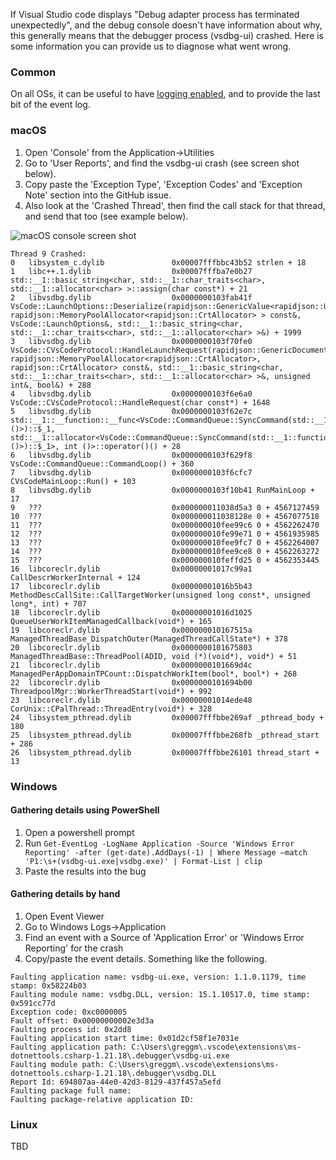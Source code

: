 If Visual Studio code displays "Debug adapter process has terminated unexpectedly", and the debug console doesn't have information about why, this generally means that the debugger process (vsdbg-ui) crashed. Here is some information you can provide us to diagnose what went wrong.

### Common
On all OSs, it can be useful to have [logging enabled](https://github.com/OmniSharp/omnisharp-vscode/wiki/Enabling-C%23-debugger-logging), and to provide the last bit of the event log.

### macOS

1. Open 'Console' from the Application->Utilities
2. Go to 'User Reports', and find the vsdbg-ui crash (see screen shot below).
3. Copy paste the 'Exception Type', 'Exception Codes' and 'Exception Note' section into the GitHub issue.
4. Also look at the 'Crashed Thread', then find the call stack for that thread, and send that too (see example below).

![macOS console screen shot](https://raw.githubusercontent.com/wiki/OmniSharp/omnisharp-vscode/images/OSXConsoleUtility.png)

```
Thread 9 Crashed:
0   libsystem_c.dylib             	0x00007fffbbc43b52 strlen + 18
1   libc++.1.dylib                	0x00007fffba7e0b27 std::__1::basic_string<char, std::__1::char_traits<char>, std::__1::allocator<char> >::assign(char const*) + 21
2   libvsdbg.dylib                	0x0000000103fab41f VsCode::LaunchOptions::Deserialize(rapidjson::GenericValue<rapidjson::UTF8<char>, rapidjson::MemoryPoolAllocator<rapidjson::CrtAllocator> > const&, VsCode::LaunchOptions&, std::__1::basic_string<char, std::__1::char_traits<char>, std::__1::allocator<char> >&) + 1999
3   libvsdbg.dylib                	0x0000000103f70fe0 VsCode::CVsCodeProtocol::HandleLaunchRequest(rapidjson::GenericDocument<rapidjson::UTF8<char>, rapidjson::MemoryPoolAllocator<rapidjson::CrtAllocator>, rapidjson::CrtAllocator> const&, std::__1::basic_string<char, std::__1::char_traits<char>, std::__1::allocator<char> >&, unsigned int&, bool&) + 288
4   libvsdbg.dylib                	0x0000000103f6e6a0 VsCode::CVsCodeProtocol::HandleRequest(char const*) + 1648
5   libvsdbg.dylib                	0x0000000103f62e7c std::__1::__function::__func<VsCode::CommandQueue::SyncCommand(std::__1::function<int ()>)::$_1, std::__1::allocator<VsCode::CommandQueue::SyncCommand(std::__1::function<int ()>)::$_1>, int ()>::operator()() + 28
6   libvsdbg.dylib                	0x0000000103f629f8 VsCode::CommandQueue::CommandLoop() + 360
7   libvsdbg.dylib                	0x0000000103f6cfc7 CVsCodeMainLoop::Run() + 103
8   libvsdbg.dylib                	0x0000000103f10b41 RunMainLoop + 17
9   ???                           	0x000000011038d5a3 0 + 4567127459
10  ???                           	0x000000011038128e 0 + 4567077518
11  ???                           	0x000000010fee99c6 0 + 4562262470
12  ???                           	0x000000010fe99e71 0 + 4561935985
13  ???                           	0x000000010fee9fc7 0 + 4562264007
14  ???                           	0x000000010fee9ce8 0 + 4562263272
15  ???                           	0x000000010feffd25 0 + 4562353445
16  libcoreclr.dylib              	0x00000001017c99a1 CallDescrWorkerInternal + 124
17  libcoreclr.dylib              	0x00000001016b5b43 MethodDescCallSite::CallTargetWorker(unsigned long const*, unsigned long*, int) + 707
18  libcoreclr.dylib              	0x00000001016d1025 QueueUserWorkItemManagedCallback(void*) + 165
19  libcoreclr.dylib              	0x000000010167515a ManagedThreadBase_DispatchOuter(ManagedThreadCallState*) + 378
20  libcoreclr.dylib              	0x0000000101675803 ManagedThreadBase::ThreadPool(ADID, void (*)(void*), void*) + 51
21  libcoreclr.dylib              	0x0000000101669d4c ManagedPerAppDomainTPCount::DispatchWorkItem(bool*, bool*) + 268
22  libcoreclr.dylib              	0x0000000101694b00 ThreadpoolMgr::WorkerThreadStart(void*) + 992
23  libcoreclr.dylib              	0x00000001014ede48 CorUnix::CPalThread::ThreadEntry(void*) + 328
24  libsystem_pthread.dylib       	0x00007fffbbe269af _pthread_body + 180
25  libsystem_pthread.dylib       	0x00007fffbbe268fb _pthread_start + 286
26  libsystem_pthread.dylib       	0x00007fffbbe26101 thread_start + 13
```

### Windows

#### Gathering details using PowerShell
1. Open a powershell prompt
2. Run `Get-EventLog -LogName Application -Source 'Windows Error Reporting' -after (get-date).AddDays(-1) | Where Message –match 'P1:\s+(vsdbg-ui.exe|vsdbg.exe)' | Format-List | clip`
3. Paste the results into the bug

#### Gathering details by hand
1. Open Event Viewer
2. Go to Windows Logs->Application
3. Find an event with a Source of 'Application Error' or 'Windows Error Reporting' for the crash
4. Copy/paste the event details. Something like the following.

```
Faulting application name: vsdbg-ui.exe, version: 1.1.0.1179, time stamp: 0x58224b03
Faulting module name: vsdbg.DLL, version: 15.1.10517.0, time stamp: 0x591cc77d
Exception code: 0xc0000005
Fault offset: 0x00000000002e3d3a
Faulting process id: 0x2dd8
Faulting application start time: 0x01d2cf58f1e7031e
Faulting application path: C:\Users\greggm\.vscode\extensions\ms-dotnettools.csharp-1.21.18\.debugger\vsdbg-ui.exe
Faulting module path: C:\Users\greggm\.vscode\extensions\ms-dotnettools.csharp-1.21.18\.debugger\vsdbg.DLL
Report Id: 694807aa-44e0-42d3-8129-437f457a5efd
Faulting package full name: 
Faulting package-relative application ID: 
```

### Linux
TBD
